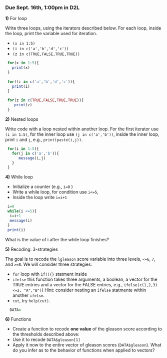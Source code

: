### Due Sept. 16th, 1:00pm in D2L


**1)** For loop

Write three loops, using the iterators described below. For each loop, inside the loop, print the variable used for iteration.

  - `(x in 1:5)`
  - `(i in c('a','b','d','c'))`
  - `(z in c(TRUE,FALSE,TRUE,TRUE))`
  
 ```r
  for(x in 1:5){
    print(x)
  }
  
  for((i in c('a','b','d','c')){
    print(i)
  }
  
  for(z in c(TRUE,FALSE,TRUE,TRUE)){ 
     print(z)
  }
 ```
**2)** Nested loops

Write code with a loop nested within another loop. For the first iterator use `(i in 1:5)`, for the inner loop use `(j in c('a','b'))`, inside the inner loop, print `i` and `j`, e.g., `print(paste(i,j))`.

```r
 for(i in 1:5){
   for(j in c('a','b')){
      message(i,j)
   }
 }

```

**4)** While loop

   - Initialize a counter (e.g., `i=0` )
   - Write a while loop, for condition use `i<=5`,
   - Inside the loop write `i=i+1`

```r
 i=0
 while(i <=5){
  i=i+1
  message(i)
 }
 print(i)
```
 What is the value of i after the while loop finishes?
 
 **5)**  Recoding: 3-strategies
 
 The goal is to recode the `lgleason` score variable into three levels, `<=6`, `7`, and `>=8`. We will consider three strategies: 
   - `for` loop with `if(){}` statment inside
   - `ifelse` this function takes three arguments, a boolean, a vector for the TRUE entries and a vector for the FALSE entries, e.g., `ifelse(c(1,2,3)<=2, "A","B")`) 
      Hint: consider nesting an `ifelse` statmente within another `ifelse`.
   - `cut`, try `help(cut)`.
 
 ```r
   DATA=
 
 ```
  **6)** Functions 
  
  - Create a function to  recode **one value** of the gleason score according to the thresholds described above:
  - Use it to recode `DATA$gleason[1]`
  - Apply it now to the entire vector of gleason scores (`DATA$gleason`). What do you infer as to the behavior of functions when applied to vectors?
  
  
